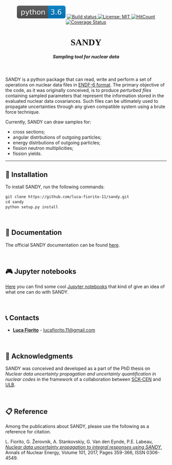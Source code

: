<p align="center">
  <img src="./badges/python.svg" alt="Python version">
  <a href="https://travis-ci.org/luca-fiorito-11/sandy">
    <img src="https://travis-ci.org/luca-fiorito-11/sandy.svg?branch=master" alt="Build status">
  </a>
  <a href="https://opensource.org/licenses/MIT">
    <img src="https://img.shields.io/badge/License-MIT-yellow.svg" alt="License: MIT">
  </a>
  <a href="http://hits.dwyl.io/luca-fiorito-11/sandy">
    <img src="http://hits.dwyl.io/luca-fiorito-11/sandy.svg" alt="HitCount">
  </a>
  <a href="https://coveralls.io/github/luca-fiorito-11/sandy">
    <img src="https://coveralls.io/repos/github/luca-fiorito-11/sandy/badge.svg" alt="Coverage Status">
  </a>
</p>


<h1 align="center" style="font-family:simplifica">SANDY</h1>


<h5 align="center">Sampling tool for nuclear data</h5>

<br>
 

SANDY is a python package that can read, write and perform a set of operations on nuclear data files in 
[ENDF-6 format](https://www.oecd-nea.org/dbdata/data/manual-endf/endf102.pdf).
The primary objective of the code, as it was originally conceived, is to produce *perturbed files* containing sampled parameters 
that represent the information stored in the evaluated nuclear data covariances.
Such files can be ultimately used to propagate uncertainties through any given compatible system using a brute force technique.

Currently, SANDY can draw samples for:
 - cross sections;
 - angular distrbutions of outgoing particles;
 - energy distrbutions of outgoing particles;
 - fission neutron multiplicities;
 - fission yields.
 
 ***

## :wrench: Installation

To install SANDY, run the following commands:

```
git clone https://github.com/luca-fiorito-11/sandy.git
cd sandy
python setup.py install
```
<br>

## :notebook_with_decorative_cover: Documentation

The official SANDY documentation can be found [here](https://luca-fiorito-11.github.io/sandy-docs/index.html).

<br>

## :video_game: Jupyter notebooks

[Here](https://luca-fiorito-11.github.io/sandy_notebooks/) you can find some cool [Jupyter notebooks](https://jupyter.org/) that kind of give an idea of what one can do with SANDY. 

<br>

## :telephone_receiver: Contacts

* [**Luca Fiorito**](https://github.com/luca-fiorito-11) - lucafiorito.11@gmail.com

<br>

## :bookmark: Acknowledgments

SANDY was conceived and developed as a part of the PhD thesis on *Nuclear data uncertainty propagation and uncertainty quantification in nuclear codes* in the framework of a collaboration between [SCK-CEN](https://www.sckcen.be) and [ULB](http://www.ulb.ac.be).

<br>

## :clipboard: Reference

Among the publications about SANDY, please use the following as a reference for citation.

L. Fiorito, G. Žerovnik, A. Stankovskiy, G. Van den Eynde, P.E. Labeau, [*Nuclear data uncertainty propagation to integral responses using SANDY*](http://www.sciencedirect.com/science/article/pii/S0306454916305278), Annals of Nuclear Energy, Volume 101, 2017, Pages 359-366, ISSN 0306-4549.






